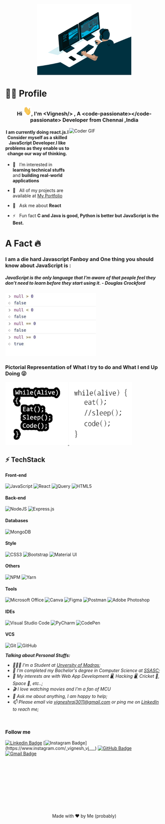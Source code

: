  <p align="center" width="100%">
    <img width="300" src="https://raw.githubusercontent.com/vignesh-vj01/img-file-main/main/profile.gif">
</p>
<H1> 👨‍💻 Profile </H1>
<h3 align="center">Hi <img src="https://raw.githubusercontent.com/vignesh-vj01/img-file-main/main/Hi.gif" width=25 height=30>, I'm &#60;Vignesh/&#62; , A &#60;code-passionate&#62;&#60;/code-passionate&#62; Developer from Chennai ,India</h3>


<img align="right" alt="Coder GIF" height=200 width=300 src="https://i.pinimg.com/originals/e4/26/70/e426702edf874b181aced1e2fa5c6cde.gif" />

<h4 align = "center" >I am currently doing react.js.I Consider myself as a skilled JavaScript Developer.I like problems as they enable us to change our way of thinking.</h4>


 - 👀 &nbsp; I’m interested in **learning technical stuffs** and **building real-world applications**

 - 🌱 &nbsp; All of my projects are available at [My Portfolio]()

 - 💬 &nbsp; Ask me about **React**

 - ⚡ &nbsp; Fun fact **C and Java is good, Python is better but JavaScript is the Best.**



<h1> A Fact 🔥</h1>
<p align="center">
<H3> I am a die hard Javascript Fanboy and One thing you should know about JavaScript is :</H3>
 <H5> JavaScript is the only language that I’m aware of that people feel they don’t need to learn before they start using it.  - Douglas Crockford</H5>

 <img height="200" src="https://raw.githubusercontent.com/vignesh-vj01/img-file-main/main/exampul.webp"/>  
</p>


### Pictorial Representation of What I try to do and What I end Up Doing  😜 

<a href="#" >



<img aling="left" width="200" src="https://raw.githubusercontent.com/vignesh-vj01/img-file-main/main/black.png" width="40%"/>
</a>

<a href="#" >
    

    
<img aling="right" width="200" src="https://raw.githubusercontent.com/vignesh-vj01/img-file-main/main/white.png" width="40%"/>
</a>

## ⚡ TechStack

#### Front-end
![JavaScript](https://img.shields.io/badge/javascript-%23323330.svg?style=for-the-badge&logo=javascript&logoColor=%23F7DF1E)
![React](https://img.shields.io/badge/react-%2320232a.svg?style=for-the-badge&logo=react&logoColor=%2361DAFB)
![jQuery](https://img.shields.io/badge/jquery-%230769AD.svg?style=for-the-badge&logo=jquery&logoColor=white)
![HTML5](https://img.shields.io/badge/html5-%23E34F26.svg?style=for-the-badge&logo=html5&logoColor=white)

#### Back-end 
![NodeJS](https://img.shields.io/badge/node.js-6DA55F?style=for-the-badge&logo=node.js&logoColor=white)
![Express.js](https://img.shields.io/badge/express.js-%23404d59.svg?style=for-the-badge&logo=express&logoColor=%2361DAFB)

#### Databases
![MongoDB](https://img.shields.io/badge/MongoDB-%234ea94b.svg?style=for-the-badge&logo=mongodb&logoColor=white)


#### Style 
![CSS3](https://img.shields.io/badge/css3-%231572B6.svg?style=for-the-badge&logo=css3&logoColor=white)
![Bootstrap](https://img.shields.io/badge/bootstrap-%23563D7C.svg?style=for-the-badge&logo=bootstrap&logoColor=white)
![Material UI](https://img.shields.io/badge/materialui-%230081CB.svg?style=for-the-badge&logo=material-ui&logoColor=white)


#### Others 
![NPM](https://img.shields.io/badge/NPM-%23000000.svg?style=for-the-badge&logo=npm&logoColor=white)
![Yarn](https://img.shields.io/badge/yarn-%232C8EBB.svg?style=for-the-badge&logo=yarn&logoColor=white)
 
#### Tools
![Microsoft Office](https://img.shields.io/badge/Microsoft_Office-D83B01?style=for-the-badge&logo=microsoft-office&logoColor=white)
![Canva](https://img.shields.io/badge/Canva-%2300C4CC.svg?style=for-the-badge&logo=Canva&logoColor=white)
![Figma](https://img.shields.io/badge/figma-%23F24E1E.svg?style=for-the-badge&logo=figma&logoColor=white)
![Postman](https://img.shields.io/badge/Postman-FF6C37?style=for-the-badge&logo=postman&logoColor=white)
![Adobe Photoshop](https://img.shields.io/badge/adobephotoshop-%2331A8FF.svg?style=for-the-badge&logo=adobephotoshop&logoColor=white)

#### IDEs
![Visual Studio Code](https://img.shields.io/badge/Visual%20Studio%20Code-0078d7.svg?style=for-the-badge&logo=visual-studio-code&logoColor=white) 
![PyCharm](https://img.shields.io/badge/pycharm-143?style=for-the-badge&logo=pycharm&logoColor=black&color=black&labelColor=green)
![CodePen](https://img.shields.io/badge/CodePen-white?style=for-the-badge&logo=codepen&logoColor=black)

#### VCS
![Git](https://img.shields.io/badge/git-%23F05033.svg?style=for-the-badge&logo=git&logoColor=white)
![GitHub](https://img.shields.io/badge/github-%23121011.svg?style=for-the-badge&logo=github&logoColor=white)






<em>
  
**Talking about Personal Stuffs:**

- 👨🏽‍💻 I’m a Student at [Unversity of Madras](https://www.unom.ac.in/);
- 💼 I’m completed my Bachelor's degree in Computer Science at [SSASC](https://www.ssasc.edu.in/);
- 🤔 My interests are with Web App Development 🖥️, Hacking 🖥️, Cricket 🏏, Space 🚀, etc..;
- 🎬 I love watching movies and I'm a fan of MCU <img src="https://www.pngfind.com/pngs/m/173-1737725_captain-americas-shield-hd-png-download.png" width=15 height=15>
- 💬 Ask me about anything, I am happy to help;
- 📫 Please email via vigneshraj3011@gmail.com or ping me on [LinkedIn](https://www.linkedin.com/in/vigneshraj-s-b98879219/) to reach me;
<br/> 
</em>



### Follow me

[![Linkedin Badge](https://img.shields.io/badge/-%20-blue?style=flat-circle&logo=Linkedin&logoColor=white&link=https://www.linkedin.com/in/vigneshraj-s-b98879219/)](https://www.linkedin.com/in/vigneshraj-s-b98879219/) [![Instagram Badge](https://img.shields.io/badge/-e02c73?style=flat-circle&labelColor=e02c73&logo=Instagram&logoColor=white&link=https://www.instagram.com/_vignesh_vj___)](https://www.instagram.com/_vignesh_vj___) [![GitHub Badge](https://img.shields.io/badge/-24292e?style=flat-circle&labelColor=24292e&logo=github&logoColor=white&link=https://github.com/vignesh-vj01)](https://github.com/vignesh-vj01) [![Gmail Badge](https://img.shields.io/badge/-d54b3d?style=flat-circle&labelColor=d54b3d&logo=gmail&logoColor=white&link=mailto:vigneshraj3011)](mailto:vigneshraj3011@gmail.com)

<br/>
<br/>
<br/>
<br/>
<br/>
<br/>
<br/>
<br/>
<br/>

<p align="center">Made with ❤️ by Me (probably)</p>


